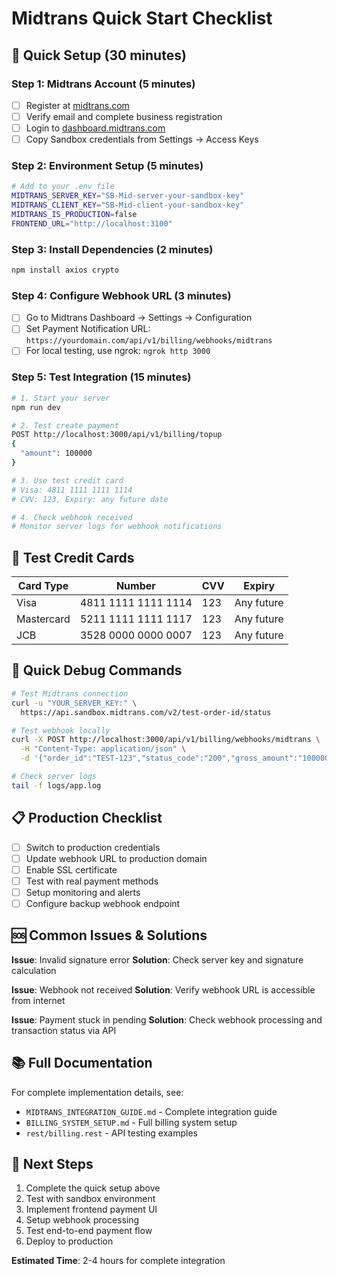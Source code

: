 # Midtrans Quick Start Checklist

## 🚀 Quick Setup (30 minutes)

### Step 1: Midtrans Account (5 minutes)

- [ ] Register at [midtrans.com](https://midtrans.com)
- [ ] Verify email and complete business registration
- [ ] Login to [dashboard.midtrans.com](https://dashboard.midtrans.com)
- [ ] Copy Sandbox credentials from Settings → Access Keys

### Step 2: Environment Setup (5 minutes)

```bash
# Add to your .env file
MIDTRANS_SERVER_KEY="SB-Mid-server-your-sandbox-key"
MIDTRANS_CLIENT_KEY="SB-Mid-client-your-sandbox-key"
MIDTRANS_IS_PRODUCTION=false
FRONTEND_URL="http://localhost:3100"
```

### Step 3: Install Dependencies (2 minutes)

```bash
npm install axios crypto
```

### Step 4: Configure Webhook URL (3 minutes)

- [ ] Go to Midtrans Dashboard → Settings → Configuration
- [ ] Set Payment Notification URL: `https://yourdomain.com/api/v1/billing/webhooks/midtrans`
- [ ] For local testing, use ngrok: `ngrok http 3000`

### Step 5: Test Integration (15 minutes)

```bash
# 1. Start your server
npm run dev

# 2. Test create payment
POST http://localhost:3000/api/v1/billing/topup
{
  "amount": 100000
}

# 3. Use test credit card
# Visa: 4811 1111 1111 1114
# CVV: 123, Expiry: any future date

# 4. Check webhook received
# Monitor server logs for webhook notifications
```

## 🧪 Test Credit Cards

| Card Type  | Number              | CVV | Expiry     |
| ---------- | ------------------- | --- | ---------- |
| Visa       | 4811 1111 1111 1114 | 123 | Any future |
| Mastercard | 5211 1111 1111 1117 | 123 | Any future |
| JCB        | 3528 0000 0000 0007 | 123 | Any future |

## 🔧 Quick Debug Commands

```bash
# Test Midtrans connection
curl -u "YOUR_SERVER_KEY:" \
  https://api.sandbox.midtrans.com/v2/test-order-id/status

# Test webhook locally
curl -X POST http://localhost:3000/api/v1/billing/webhooks/midtrans \
  -H "Content-Type: application/json" \
  -d '{"order_id":"TEST-123","status_code":"200","gross_amount":"100000.00","signature_key":"test"}'

# Check server logs
tail -f logs/app.log
```

## 📋 Production Checklist

- [ ] Switch to production credentials
- [ ] Update webhook URL to production domain
- [ ] Enable SSL certificate
- [ ] Test with real payment methods
- [ ] Setup monitoring and alerts
- [ ] Configure backup webhook endpoint

## 🆘 Common Issues & Solutions

**Issue**: Invalid signature error
**Solution**: Check server key and signature calculation

**Issue**: Webhook not received
**Solution**: Verify webhook URL is accessible from internet

**Issue**: Payment stuck in pending
**Solution**: Check webhook processing and transaction status via API

## 📚 Full Documentation

For complete implementation details, see:

- `MIDTRANS_INTEGRATION_GUIDE.md` - Complete integration guide
- `BILLING_SYSTEM_SETUP.md` - Full billing system setup
- `rest/billing.rest` - API testing examples

## 🎯 Next Steps

1. Complete the quick setup above
2. Test with sandbox environment
3. Implement frontend payment UI
4. Setup webhook processing
5. Test end-to-end payment flow
6. Deploy to production

**Estimated Time**: 2-4 hours for complete integration
